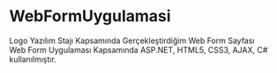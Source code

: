 # WebFormUygulamasi
Logo Yazılım Stajı Kapsamında Gerçekleştirdiğim Web Form Sayfası <br>
Web Form Uygulaması Kapsamında ASP.NET, HTML5, CSS3, AJAX, C# kullanılmıştır.
